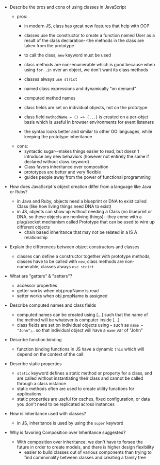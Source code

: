 - Describe the pros and cons of using classes in JavaScript
  - pros:
    - in modern JS, class has great new features that help with OOP
    - classes use the constructor to create a function named User as a result of the class declaration--the methods in the class are taken from the prototype
    - to call the class, `new` keyword must be used
    - class methods are non-enumerable which is good because when using `for..in` over an object, we don't want its class methods
    - classes always `use strict`
    - named class expressions and dynamically "on demand"
    - computed method names
    - class fields are set on individual objects, not on the prototype
    - class field `methodName = () => {...}` is created on a per-objet basis which is useful in browser environments for event listeners

    - the syntax looks better and similar to other OO languages, while keeping the prototype inheritance
  - cons:
    - syntactic sugar--makes things easier to read, but doesn't introduce any new behaviors (however not entirely the same if declared without class keyword)
    - Class favors inheritance over composition
    - prototypes are better and very flexible
    - guides people away from the power of functional programming

- How does JavaScript's object creation differ from a language like Java or Ruby?
  - in Java and Ruby, objects need a blueprint or DNA to exist called Class (like how living things need DNA to exist)
  - in JS, objects can show up without needing a Class (no blueprint or DNA, so these objects are nonliving things)--they come with a plug/socket mechanism called Prototype that can be used to wire up different objects
    - chain based inheritance that may not be related in a IS A relationship

- Explain the differences between object constructors and classes
  - classes can define a constructor together with prototype methods, classes have to be called with `new`, class methods are non-numerable, classes always `use strict`

- What are "getters" & "setters"?
  - accessor properties
  - getter works when obj.propName is read
  - setter works when obj.propName is assigned

- Describe computed names and class fields
  - computed names can be created using [...] such that the name of the method will be whatever is computer inside [...]
  - class fields are set on individual objects using `=` such as `name = "John";`.. so that individual object will have a `name` var of "John"

- Describe function binding
  - function binding functions in JS have a dynamic `this` which will depend on the context of the call

- Describe static properties
  - `static` keyword defines a static method or property for a class, and are called without instantiating their class and cannot be called through a class instance
  - static methods often are used to create utility functions for applications
  - static properties are useful for caches, fixed configuration, or data you don't need to be replicated across instances

- How is inheritance used with classes?
  - in JS, inheritance is used by using the `super` keyword

- Why is favoring Composition over Inheritance suggested?
  - With composition over inheritance, we don't have to forsee the future in order to create models, and there is higher design flexibility
    - easier to build classes out of various components than trying to find commonality between classes and creating a family tree
